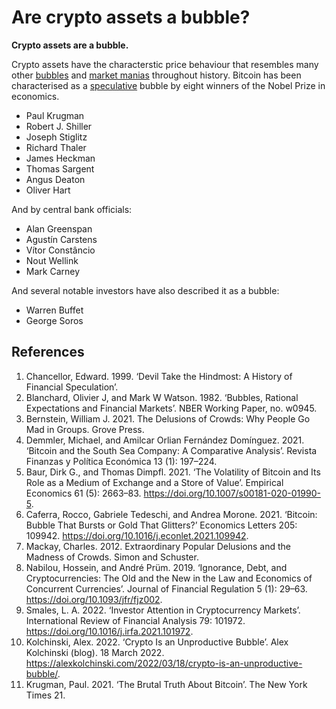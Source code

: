 # Are crypto assets a bubble?
**Crypto assets are a bubble.**

Crypto assets have the characterstic price behaviour that resembles many other [bubbles](../concepts/bubble.md) and [market manias](../concepts/madness-crowds.md) throughout history.  Bitcoin has been characterised as a [speculative](../concepts/speculation.md) bubble by eight winners of the Nobel Prize in economics.

* Paul Krugman
* Robert J. Shiller
* Joseph Stiglitz
* Richard Thaler
* James Heckman
* Thomas Sargent
* Angus Deaton
* Oliver Hart

And by central bank officials:

* Alan Greenspan
* Agustín Carstens
* Vítor Constâncio
* Nout Wellink
* Mark Carney

And several notable investors have also described it as a bubble:

* Warren Buffet
* George Soros

## References
1. Chancellor, Edward. 1999. ‘Devil Take the Hindmost: A History of Financial Speculation’.
1. Blanchard, Olivier J, and Mark W Watson. 1982. ‘Bubbles, Rational Expectations and Financial Markets’. NBER Working Paper, no. w0945.
1. Bernstein, William J. 2021. The Delusions of Crowds: Why People Go Mad in Groups. Grove Press.
1. Demmler, Michael, and Amilcar Orlian Fernández Domínguez. 2021. ‘Bitcoin and the South Sea Company: A Comparative Analysis’. Revista Finanzas y Política Económica 13 (1): 197–224.
1. Baur, Dirk G., and Thomas Dimpfl. 2021. ‘The Volatility of Bitcoin and Its Role as a Medium of Exchange and a Store of Value’. Empirical Economics 61 (5): 2663–83. https://doi.org/10.1007/s00181-020-01990-5.
1. Caferra, Rocco, Gabriele Tedeschi, and Andrea Morone. 2021. ‘Bitcoin: Bubble That Bursts or Gold That Glitters?’ Economics Letters 205: 109942. https://doi.org/10.1016/j.econlet.2021.109942.
1. Mackay, Charles. 2012. Extraordinary Popular Delusions and the Madness of Crowds. Simon and Schuster.
1. Nabilou, Hossein, and André Prüm. 2019. ‘Ignorance, Debt, and Cryptocurrencies: The Old and the New in the Law and Economics of Concurrent Currencies’. Journal of Financial Regulation 5 (1): 29–63. https://doi.org/10.1093/jfr/fjz002.
1. Smales, L. A. 2022. ‘Investor Attention in Cryptocurrency Markets’. International Review of Financial Analysis 79: 101972. https://doi.org/10.1016/j.irfa.2021.101972.
1. Kolchinski, Alex. 2022. ‘Crypto Is an Unproductive Bubble’. Alex Kolchinski (blog). 18 March 2022. https://alexkolchinski.com/2022/03/18/crypto-is-an-unproductive-bubble/.
1. Krugman, Paul. 2021. ‘The Brutal Truth About Bitcoin’. The New York Times 21.
